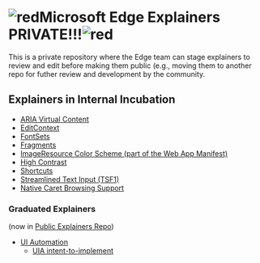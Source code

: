 # ![red](https://placehold.it/50/f03c15/000000?text=+)Microsoft Edge Explainers PRIVATE!!!![red](https://placehold.it/50/f03c15/000000?text=+)

This is a private repository where the Edge team can stage explainers to review and edit before making them public (e.g., moving them to another repo for futher review and development by the community.

## Explainers in Internal Incubation

* [ARIA Virtual Content](VirtualContent/explainer.md)
* [EditContext](EditContext/explainer.md)
* [FontSets](FontSets/explainer.md)
* [Fragments](Fragments/explainer.md)
* [ImageResource Color Scheme (part of the Web App Manifest)](ImageResource-color_scheme/explainer.md)
* [High Contrast](HighContrast/explainer.md)
* [Shortcuts](WinRT/shortcuts/explainer.md)
* [Streamlined Text Input (TSF1)](TSF1/explainer.md)
* [Native Caret Browsing Support](CaretBrowsing/explainer.md)

### Graduated Explainers 
(now in [Public Explainers Repo](https://github.com/MicrosoftEdge/MSEdgeExplainers))

* [UI Automation](UIA/explainer.md)
  * [UIA intent-to-implement](UIA/i2i.md)
